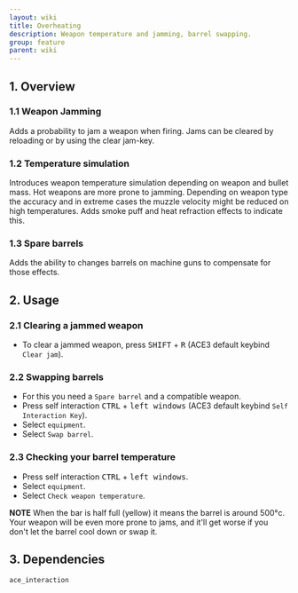 ```yaml
---
layout: wiki
title: Overheating
description: Weapon temperature and jamming, barrel swapping.
group: feature
parent: wiki
---
```


## 1. Overview

### 1.1 Weapon Jamming
Adds a probability to jam a weapon when firing. Jams can be cleared by 
reloading or by using the clear jam-key.

### 1.2 Temperature simulation
Introduces weapon temperature simulation depending on weapon and bullet
mass. Hot weapons are more prone to jamming. Depending on weapon type 
the accuracy and in extreme cases the muzzle velocity might be reduced 
on high temperatures. Adds smoke puff and heat refraction effects to 
indicate this.

### 1.3 Spare barrels
Adds the ability to changes barrels on machine guns to compensate for those 
effects.


## 2. Usage

### 2.1 Clearing a jammed weapon
- To clear a jammed weapon, press <kbd>SHIFT</kbd> + <kbd>R</kbd> (ACE3 default keybind `Clear jam`).

### 2.2 Swapping barrels
- For this you need a `Spare barrel` and a compatible weapon.
- Press self interaction <kbd>CTRL</kbd> + <kbd>left windows</kbd> (ACE3 default keybind `Self Interaction Key`).
- Select `equipment`.
- Select `Swap barrel`.

### 2.3 Checking your barrel temperature
- Press self interaction <kbd>CTRL</kbd> + <kbd>left windows</kbd>.
- Select `equipment`.
- Select `Check weapon temperature`. 

**NOTE** When the bar is half full (yellow) it means the barrel is around 500°c. 
Your weapon will be even more prone to jams, and it'll get worse if you don't let the barrel cool down or swap it.

## 3. Dependencies

`ace_interaction`
